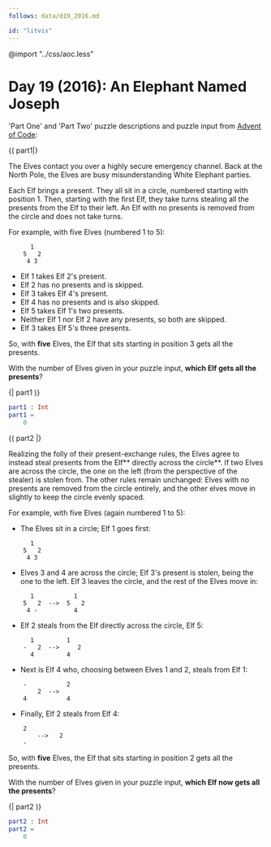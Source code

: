 ```yaml
---
follows: data/d19_2016.md

id: "litvis"
---
```


@import "../css/aoc.less"

# Day 19 (2016): An Elephant Named Joseph

'Part One' and 'Part Two' puzzle descriptions and puzzle input from [Advent of Code](https://adventofcode.com/2016/day/19):

{( part1|}

The Elves contact you over a highly secure emergency channel. Back at the North Pole, the Elves are busy misunderstanding White Elephant parties.

Each Elf brings a present. They all sit in a circle, numbered starting with position 1. Then, starting with the first Elf, they take turns stealing all the presents from the Elf to their left. An Elf with no presents is removed from the circle and does not take turns.

For example, with five Elves (numbered 1 to 5):

```
      1
    5   2
     4 3
```

- Elf 1 takes Elf 2's present.
- Elf 2 has no presents and is skipped.
- Elf 3 takes Elf 4's present.
- Elf 4 has no presents and is also skipped.
- Elf 5 takes Elf 1's two presents.
- Neither Elf 1 nor Elf 2 have any presents, so both are skipped.
- Elf 3 takes Elf 5's three presents.

So, with **five** Elves, the Elf that sits starting in position 3 gets all the presents.

With the number of Elves given in your puzzle input, **which Elf gets all the presents**?

{| part1 )}

```elm {l r}
part1 : Int
part1 =
    0
```

{( part2 |}

Realizing the folly of their present-exchange rules, the Elves agree to instead steal presents from the Elf** directly across the circle**. If two Elves are across the circle, the one on the left (from the perspective of the stealer) is stolen from. The other rules remain unchanged: Elves with no presents are removed from the circle entirely, and the other elves move in slightly to keep the circle evenly spaced.

For example, with five Elves (again numbered 1 to 5):

- The Elves sit in a circle; Elf 1 goes first:

```
      1
    5   2
     4 3
```

- Elves 3 and 4 are across the circle; Elf 3's present is stolen, being the one to the left. Elf 3 leaves the circle, and the rest of the Elves move in:

```
      1           1
    5   2  -->  5   2
     4 -          4
```

- Elf 2 steals from the Elf directly across the circle, Elf 5:

```
      1         1
    -   2  -->     2
      4         4
```

- Next is Elf 4 who, choosing between Elves 1 and 2, steals from Elf 1:

```
    -           2
        2  -->
    4           4
```

- Finally, Elf 2 steals from Elf 4:

```
    2
        -->   2
    -

```

So, with **five** Elves, the Elf that sits starting in position 2 gets all the presents.

With the number of Elves given in your puzzle input, **which Elf now gets all the presents**?

{| part2 )}

```elm {l r}
part2 : Int
part2 =
    0
```
